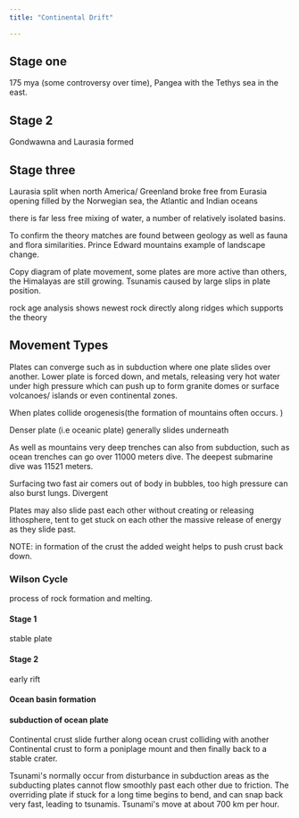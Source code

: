 ```yaml
---
title: "Continental Drift"

---
```


## Stage one 
175 mya (some controversy over time), Pangea with the Tethys sea in the east. 

## Stage 2 
Gondwawna and Laurasia formed

## Stage three
Laurasia split when north America/ Greenland broke free from Eurasia opening filled by the Norwegian sea, the Atlantic and Indian oceans 	

there is far less free mixing of water, a number of relatively isolated basins. 

To confirm the theory matches are found between geology as well as fauna and flora similarities. Prince Edward mountains example of landscape change. 

Copy diagram of plate movement, some plates are more active than others, the Himalayas are still growing. Tsunamis caused by large slips in plate position.

rock age analysis shows newest rock directly along ridges which supports the theory 

## Movement Types

Plates can converge 
such as in subduction where one plate slides over another. Lower plate is forced down, and metals, releasing very hot water under high pressure which can push up to form granite domes or surface volcanoes/ islands or even continental zones.

When plates collide orogenesis(the formation of mountains often occurs. )

Denser plate (i.e oceanic plate) generally slides underneath

As well as mountains very deep trenches can also from subduction, such as ocean trenches can go over 11000 meters dive. The deepest submarine dive was 11521 meters.


Surfacing two fast air comers out of body in bubbles, too high pressure can also burst lungs. 
Divergent 

Plates may also slide past each other without creating or releasing lithosphere, tent to get stuck on each other the massive release of energy as they slide past. 

NOTE: in formation of the crust the added weight helps to push crust back down.

### Wilson Cycle 
process of rock formation and melting.

#### Stage 1
stable plate

#### Stage 2
early rift

#### Ocean basin formation 

#### subduction of ocean plate

$$$$ Continental crust slide further along ocean crust colliding with another Continental crust to form a poniplage mount and then finally back to a stable crater.

Tsunami's normally occur from disturbance in subduction areas as the subducting plates cannot flow smoothly past each other due to friction. The overriding plate if stuck for a long time begins to bend, and can snap back very fast, leading to tsunamis. Tsunami's move at about 700 km per hour. 

